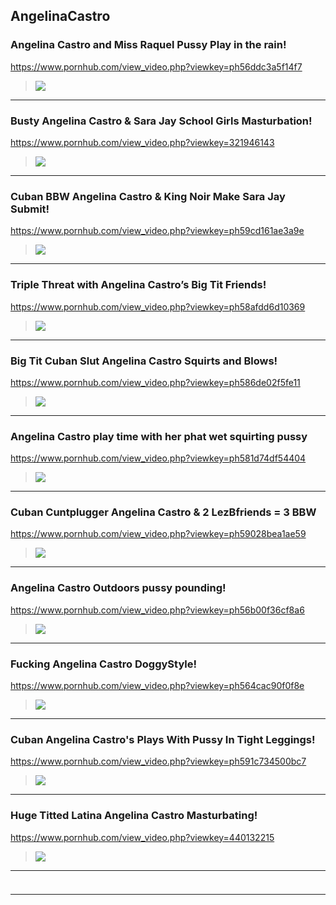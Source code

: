 ## AngelinaCastro
### Angelina Castro and Miss Raquel Pussy Play in the rain!
https://www.pornhub.com/view_video.php?viewkey=ph56ddc3a5f14f7
>![](https://di.phncdn.com/videos/201603/07/70490271/original/(m=ecuKGgaaaa)(mh=RdLFvNYVqGRXrHW7)9.jpg)
---
### Busty Angelina Castro & Sara Jay School Girls Masturbation!
https://www.pornhub.com/view_video.php?viewkey=321946143
>![](https://di.phncdn.com/videos/201502/02/38432121/original/(m=ecuKGgaaaa)(mh=zI9aF3UoTXT7uhaL)9.jpg)
---
### Cuban BBW Angelina Castro & King Noir Make Sara Jay Submit!
https://www.pornhub.com/view_video.php?viewkey=ph59cd161ae3a9e
>![](https://ci.phncdn.com/videos/201709/28/134710761/original/(m=ecuKGgaaaa)(mh=RvvgHQER7ojjyFEc)12.jpg)
---
### Triple Threat with Angelina Castro’s Big Tit Friends!
https://www.pornhub.com/view_video.php?viewkey=ph58afdd6d10369
>![](https://ci.phncdn.com/videos/201702/24/107381882/original/(m=ecuKGgaaaa)(mh=VGune4gEqLr6QWnQ)10.jpg)
---
### Big Tit Cuban Slut Angelina Castro Squirts and Blows!
https://www.pornhub.com/view_video.php?viewkey=ph586de02f5fe11
>![](https://ci.phncdn.com/videos/201701/05/101250272/original/(m=ecuKGgaaaa)(mh=OLhj0elI8a73k7SG)7.jpg)
---
### Angelina Castro play time with her phat wet squirting pussy
https://www.pornhub.com/view_video.php?viewkey=ph581d74df54404
>![](https://ci.phncdn.com/videos/201611/05/95106921/original/(m=ecuKGgaaaa)(mh=U2R59i-FZjboFKC4)11.jpg)
---
### Cuban Cuntplugger Angelina Castro & 2 LezBfriends = 3 BBW
https://www.pornhub.com/view_video.php?viewkey=ph59028bea1ae59
>![](https://ci.phncdn.com/videos/201704/28/114688581/original/(m=ecuKGgaaaa)(mh=iIaAAIWUjDO58uyz)14.jpg)
---
### Angelina Castro Outdoors pussy pounding!
https://www.pornhub.com/view_video.php?viewkey=ph56b00f36cf8a6
>![](https://ci.phncdn.com/videos/201602/02/67597241/original/(m=ecuKGgaaaa)(mh=aVitian5WFMOwKWx)16.jpg)
---
### Fucking Angelina Castro DoggyStyle!
https://www.pornhub.com/view_video.php?viewkey=ph564cac90f0f8e
>![](https://ci.phncdn.com/videos/201511/18/61906141/original/(m=ecuKGgaaaa)(mh=pqzGGIdv2_rU3j2L)9.jpg)
---
### Cuban Angelina Castro's Plays With Pussy In Tight Leggings!
https://www.pornhub.com/view_video.php?viewkey=ph591c734500bc7
>![](https://ci.phncdn.com/videos/201705/17/116808031/original/(m=ecuKGgaaaa)(mh=AkQnxZwiFFTfH2Pi)15.jpg)
---
### Huge Titted Latina Angelina Castro Masturbating!
https://www.pornhub.com/view_video.php?viewkey=440132215
>![](https://ci.phncdn.com/videos/201501/03/36910551/original/(m=ecuKGgaaaa)(mh=dd3mGXs1LKpoWVUl)4.jpg)
---
### 

>![]()
---
